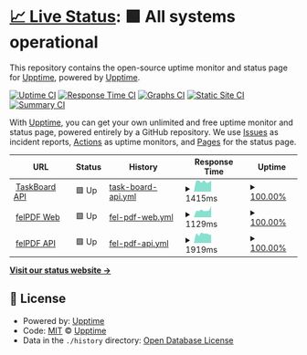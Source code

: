 # [📈 Live Status](https://upptime.github.io/upptime): <!--live status--> **🟩 All systems operational**

This repository contains the open-source uptime monitor and status page for [Upptime](https://upptime.js.org), powered by [Upptime](https://github.com/upptime/upptime).

[![Uptime CI](https://github.com/wchanchavac/apps-status/workflows/Uptime%20CI/badge.svg)](https://github.com/wchanchavac/apps-status/actions?query=workflow%3A%22Uptime+CI%22)
[![Response Time CI](https://github.com/wchanchavac/apps-status/workflows/Response%20Time%20CI/badge.svg)](https://github.com/wchanchavac/apps-status/actions?query=workflow%3A%22Response+Time+CI%22)
[![Graphs CI](https://github.com/wchanchavac/apps-status/workflows/Graphs%20CI/badge.svg)](https://github.com/wchanchavac/apps-status/actions?query=workflow%3A%22Graphs+CI%22)
[![Static Site CI](https://github.com/wchanchavac/apps-status/workflows/Static%20Site%20CI/badge.svg)](https://github.com/wchanchavac/apps-status/actions?query=workflow%3A%22Static+Site+CI%22)
[![Summary CI](https://github.com/wchanchavac/apps-status/workflows/Summary%20CI/badge.svg)](https://github.com/wchanchavac/apps-status/actions?query=workflow%3A%22Summary+CI%22)

With [Upptime](https://upptime.js.org), you can get your own unlimited and free uptime monitor and status page, powered entirely by a GitHub repository. We use [Issues](https://github.com/upptime/upptime/issues) as incident reports, [Actions](https://github.com/wchanchavac/apps-status/actions) as uptime monitors, and [Pages](https://upptime.github.io/upptime) for the status page.

<!--start: status pages-->
<!-- This summary is generated by Upptime (https://github.com/upptime/upptime) -->
<!-- Do not edit this manually, your changes will be overwritten -->
<!-- prettier-ignore -->
| URL | Status | History | Response Time | Uptime |
| --- | ------ | ------- | ------------- | ------ |
| <img alt="" src="https://icons.duckduckgo.com/ip3/taskboard-api.vercel.app.ico" height="13"> [TaskBoard API](https://taskboard-api.vercel.app/.well-known/apollo/server-health) | 🟩 Up | [task-board-api.yml](https://github.com/wchanchavac/apps-status/commits/HEAD/history/task-board-api.yml) | <details><summary><img alt="Response time graph" src="./graphs/task-board-api/response-time-week.png" height="20"> 1415ms</summary><br><a href="https://wchanchavac.github.io/apps-status/history/task-board-api"><img alt="Response time 1410" src="https://img.shields.io/endpoint?url=https%3A%2F%2Fraw.githubusercontent.com%2Fwchanchavac%2Fapps-status%2FHEAD%2Fapi%2Ftask-board-api%2Fresponse-time.json"></a><br><a href="https://wchanchavac.github.io/apps-status/history/task-board-api"><img alt="24-hour response time 1524" src="https://img.shields.io/endpoint?url=https%3A%2F%2Fraw.githubusercontent.com%2Fwchanchavac%2Fapps-status%2FHEAD%2Fapi%2Ftask-board-api%2Fresponse-time-day.json"></a><br><a href="https://wchanchavac.github.io/apps-status/history/task-board-api"><img alt="7-day response time 1415" src="https://img.shields.io/endpoint?url=https%3A%2F%2Fraw.githubusercontent.com%2Fwchanchavac%2Fapps-status%2FHEAD%2Fapi%2Ftask-board-api%2Fresponse-time-week.json"></a><br><a href="https://wchanchavac.github.io/apps-status/history/task-board-api"><img alt="30-day response time 1411" src="https://img.shields.io/endpoint?url=https%3A%2F%2Fraw.githubusercontent.com%2Fwchanchavac%2Fapps-status%2FHEAD%2Fapi%2Ftask-board-api%2Fresponse-time-month.json"></a><br><a href="https://wchanchavac.github.io/apps-status/history/task-board-api"><img alt="1-year response time 1404" src="https://img.shields.io/endpoint?url=https%3A%2F%2Fraw.githubusercontent.com%2Fwchanchavac%2Fapps-status%2FHEAD%2Fapi%2Ftask-board-api%2Fresponse-time-year.json"></a></details> | <details><summary><a href="https://wchanchavac.github.io/apps-status/history/task-board-api">100.00%</a></summary><a href="https://wchanchavac.github.io/apps-status/history/task-board-api"><img alt="All-time uptime 99.98%" src="https://img.shields.io/endpoint?url=https%3A%2F%2Fraw.githubusercontent.com%2Fwchanchavac%2Fapps-status%2FHEAD%2Fapi%2Ftask-board-api%2Fuptime.json"></a><br><a href="https://wchanchavac.github.io/apps-status/history/task-board-api"><img alt="24-hour uptime 100.00%" src="https://img.shields.io/endpoint?url=https%3A%2F%2Fraw.githubusercontent.com%2Fwchanchavac%2Fapps-status%2FHEAD%2Fapi%2Ftask-board-api%2Fuptime-day.json"></a><br><a href="https://wchanchavac.github.io/apps-status/history/task-board-api"><img alt="7-day uptime 100.00%" src="https://img.shields.io/endpoint?url=https%3A%2F%2Fraw.githubusercontent.com%2Fwchanchavac%2Fapps-status%2FHEAD%2Fapi%2Ftask-board-api%2Fuptime-week.json"></a><br><a href="https://wchanchavac.github.io/apps-status/history/task-board-api"><img alt="30-day uptime 100.00%" src="https://img.shields.io/endpoint?url=https%3A%2F%2Fraw.githubusercontent.com%2Fwchanchavac%2Fapps-status%2FHEAD%2Fapi%2Ftask-board-api%2Fuptime-month.json"></a><br><a href="https://wchanchavac.github.io/apps-status/history/task-board-api"><img alt="1-year uptime 100.00%" src="https://img.shields.io/endpoint?url=https%3A%2F%2Fraw.githubusercontent.com%2Fwchanchavac%2Fapps-status%2FHEAD%2Fapi%2Ftask-board-api%2Fuptime-year.json"></a></details>
| <img alt="" src="https://icons.duckduckgo.com/ip3/felpdf.vercel.app.ico" height="13"> [felPDF Web](https://felpdf.vercel.app) | 🟩 Up | [fel-pdf-web.yml](https://github.com/wchanchavac/apps-status/commits/HEAD/history/fel-pdf-web.yml) | <details><summary><img alt="Response time graph" src="./graphs/fel-pdf-web/response-time-week.png" height="20"> 1129ms</summary><br><a href="https://wchanchavac.github.io/apps-status/history/fel-pdf-web"><img alt="Response time 853" src="https://img.shields.io/endpoint?url=https%3A%2F%2Fraw.githubusercontent.com%2Fwchanchavac%2Fapps-status%2FHEAD%2Fapi%2Ffel-pdf-web%2Fresponse-time.json"></a><br><a href="https://wchanchavac.github.io/apps-status/history/fel-pdf-web"><img alt="24-hour response time 1744" src="https://img.shields.io/endpoint?url=https%3A%2F%2Fraw.githubusercontent.com%2Fwchanchavac%2Fapps-status%2FHEAD%2Fapi%2Ffel-pdf-web%2Fresponse-time-day.json"></a><br><a href="https://wchanchavac.github.io/apps-status/history/fel-pdf-web"><img alt="7-day response time 1129" src="https://img.shields.io/endpoint?url=https%3A%2F%2Fraw.githubusercontent.com%2Fwchanchavac%2Fapps-status%2FHEAD%2Fapi%2Ffel-pdf-web%2Fresponse-time-week.json"></a><br><a href="https://wchanchavac.github.io/apps-status/history/fel-pdf-web"><img alt="30-day response time 907" src="https://img.shields.io/endpoint?url=https%3A%2F%2Fraw.githubusercontent.com%2Fwchanchavac%2Fapps-status%2FHEAD%2Fapi%2Ffel-pdf-web%2Fresponse-time-month.json"></a><br><a href="https://wchanchavac.github.io/apps-status/history/fel-pdf-web"><img alt="1-year response time 848" src="https://img.shields.io/endpoint?url=https%3A%2F%2Fraw.githubusercontent.com%2Fwchanchavac%2Fapps-status%2FHEAD%2Fapi%2Ffel-pdf-web%2Fresponse-time-year.json"></a></details> | <details><summary><a href="https://wchanchavac.github.io/apps-status/history/fel-pdf-web">100.00%</a></summary><a href="https://wchanchavac.github.io/apps-status/history/fel-pdf-web"><img alt="All-time uptime 99.99%" src="https://img.shields.io/endpoint?url=https%3A%2F%2Fraw.githubusercontent.com%2Fwchanchavac%2Fapps-status%2FHEAD%2Fapi%2Ffel-pdf-web%2Fuptime.json"></a><br><a href="https://wchanchavac.github.io/apps-status/history/fel-pdf-web"><img alt="24-hour uptime 100.00%" src="https://img.shields.io/endpoint?url=https%3A%2F%2Fraw.githubusercontent.com%2Fwchanchavac%2Fapps-status%2FHEAD%2Fapi%2Ffel-pdf-web%2Fuptime-day.json"></a><br><a href="https://wchanchavac.github.io/apps-status/history/fel-pdf-web"><img alt="7-day uptime 100.00%" src="https://img.shields.io/endpoint?url=https%3A%2F%2Fraw.githubusercontent.com%2Fwchanchavac%2Fapps-status%2FHEAD%2Fapi%2Ffel-pdf-web%2Fuptime-week.json"></a><br><a href="https://wchanchavac.github.io/apps-status/history/fel-pdf-web"><img alt="30-day uptime 100.00%" src="https://img.shields.io/endpoint?url=https%3A%2F%2Fraw.githubusercontent.com%2Fwchanchavac%2Fapps-status%2FHEAD%2Fapi%2Ffel-pdf-web%2Fuptime-month.json"></a><br><a href="https://wchanchavac.github.io/apps-status/history/fel-pdf-web"><img alt="1-year uptime 100.00%" src="https://img.shields.io/endpoint?url=https%3A%2F%2Fraw.githubusercontent.com%2Fwchanchavac%2Fapps-status%2FHEAD%2Fapi%2Ffel-pdf-web%2Fuptime-year.json"></a></details>
| <img alt="" src="https://icons.duckduckgo.com/ip3/invoices-api.vercel.app.ico" height="13"> [felPDF API](https://invoices-api.vercel.app/.well-known/apollo/server-health) | 🟩 Up | [fel-pdf-api.yml](https://github.com/wchanchavac/apps-status/commits/HEAD/history/fel-pdf-api.yml) | <details><summary><img alt="Response time graph" src="./graphs/fel-pdf-api/response-time-week.png" height="20"> 1919ms</summary><br><a href="https://wchanchavac.github.io/apps-status/history/fel-pdf-api"><img alt="Response time 1935" src="https://img.shields.io/endpoint?url=https%3A%2F%2Fraw.githubusercontent.com%2Fwchanchavac%2Fapps-status%2FHEAD%2Fapi%2Ffel-pdf-api%2Fresponse-time.json"></a><br><a href="https://wchanchavac.github.io/apps-status/history/fel-pdf-api"><img alt="24-hour response time 1729" src="https://img.shields.io/endpoint?url=https%3A%2F%2Fraw.githubusercontent.com%2Fwchanchavac%2Fapps-status%2FHEAD%2Fapi%2Ffel-pdf-api%2Fresponse-time-day.json"></a><br><a href="https://wchanchavac.github.io/apps-status/history/fel-pdf-api"><img alt="7-day response time 1919" src="https://img.shields.io/endpoint?url=https%3A%2F%2Fraw.githubusercontent.com%2Fwchanchavac%2Fapps-status%2FHEAD%2Fapi%2Ffel-pdf-api%2Fresponse-time-week.json"></a><br><a href="https://wchanchavac.github.io/apps-status/history/fel-pdf-api"><img alt="30-day response time 1725" src="https://img.shields.io/endpoint?url=https%3A%2F%2Fraw.githubusercontent.com%2Fwchanchavac%2Fapps-status%2FHEAD%2Fapi%2Ffel-pdf-api%2Fresponse-time-month.json"></a><br><a href="https://wchanchavac.github.io/apps-status/history/fel-pdf-api"><img alt="1-year response time 1992" src="https://img.shields.io/endpoint?url=https%3A%2F%2Fraw.githubusercontent.com%2Fwchanchavac%2Fapps-status%2FHEAD%2Fapi%2Ffel-pdf-api%2Fresponse-time-year.json"></a></details> | <details><summary><a href="https://wchanchavac.github.io/apps-status/history/fel-pdf-api">100.00%</a></summary><a href="https://wchanchavac.github.io/apps-status/history/fel-pdf-api"><img alt="All-time uptime 99.99%" src="https://img.shields.io/endpoint?url=https%3A%2F%2Fraw.githubusercontent.com%2Fwchanchavac%2Fapps-status%2FHEAD%2Fapi%2Ffel-pdf-api%2Fuptime.json"></a><br><a href="https://wchanchavac.github.io/apps-status/history/fel-pdf-api"><img alt="24-hour uptime 100.00%" src="https://img.shields.io/endpoint?url=https%3A%2F%2Fraw.githubusercontent.com%2Fwchanchavac%2Fapps-status%2FHEAD%2Fapi%2Ffel-pdf-api%2Fuptime-day.json"></a><br><a href="https://wchanchavac.github.io/apps-status/history/fel-pdf-api"><img alt="7-day uptime 100.00%" src="https://img.shields.io/endpoint?url=https%3A%2F%2Fraw.githubusercontent.com%2Fwchanchavac%2Fapps-status%2FHEAD%2Fapi%2Ffel-pdf-api%2Fuptime-week.json"></a><br><a href="https://wchanchavac.github.io/apps-status/history/fel-pdf-api"><img alt="30-day uptime 100.00%" src="https://img.shields.io/endpoint?url=https%3A%2F%2Fraw.githubusercontent.com%2Fwchanchavac%2Fapps-status%2FHEAD%2Fapi%2Ffel-pdf-api%2Fuptime-month.json"></a><br><a href="https://wchanchavac.github.io/apps-status/history/fel-pdf-api"><img alt="1-year uptime 100.00%" src="https://img.shields.io/endpoint?url=https%3A%2F%2Fraw.githubusercontent.com%2Fwchanchavac%2Fapps-status%2FHEAD%2Fapi%2Ffel-pdf-api%2Fuptime-year.json"></a></details>

<!--end: status pages-->

[**Visit our status website →**](https://upptime.github.io/upptime)

## 📄 License

- Powered by: [Upptime](https://github.com/upptime/upptime)
- Code: [MIT](./LICENSE) © [Upptime](https://upptime.js.org)
- Data in the `./history` directory: [Open Database License](https://opendatacommons.org/licenses/odbl/1-0/)
